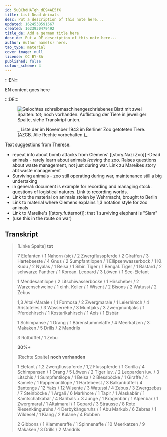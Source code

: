 ```yaml
---
id: 5uQChdHATgh_dE94AE5fX
title: List Dead Animals
desc: Put a description of this note here...
updated: 1624538591667
created: 1623930479492
title_de: Add a german title here
desc_de: Put a DE description of this note here...
author: Author name(s) here.
tao_type: material
cover_image: null
license: CC BY-SA
published: false
colour_scheme: 4
---
```


:::EN:::

EN content goes here

:::DE:::

<figure>

![Gelochtes schreibmaschinengeschriebenes Blatt mit zwei Spalten: tot; noch vorhanden. Auflistung der Tiere in jeweiliger Spalte, siehe Transkript unten.](/images/cmw/Liste_tote_Tiere_1943.jpg)

<figcaption>

_ Liste der im November 1943 im Berliner Zoo getöteten Tiere. (AZGB. Alle Rechte vorbehalten.)_

</figcaption>

</figure>

Text suggestions from Therese:
- repeat info about bomb attacks from Clemens' [[story.Nazi Zoo]]
-Dead animals - rarely learn about animals _leaving_ the zoo. Raises questions about waste management, not just during war. Link zu Mareikes story abt waste management
- Surviving animals - zoo still operating during war, maintenance still a big undertaking
- in general: document is example for recording and managing stock. questions of logistical natures. Link to recording worlds.
- Link to the material on animals stolen by Wehrmacht, brought to Berlin
- Link to material where Clemens explains 1,3 notation style for zoo animals
- Link to Mareike's [[story.futternot]]: that 1 surviving elephant is "Siam"
- (use this in the route on war)

## Transkript

>[Linke Spalte] **tot**
>
>7 Elefanten / 1 Nahorn (sic) / 2 Zwergflusspferde / 2 Giraffen / 3 Hartebeeste / 4 Gnus / 2 Sumpfantilopen / 1 Ellipsenwasserbock / 1 Kl. Kudu / 2 Nyalas / 1 Beisa / 1 Sibir. Tiger / 1 Bengal. Tiger / 1 Bastard / 2 schwarze Panther / 1 Korean. Leopard / 3 Löwen / 1 See-Elefant
>
>1 Mendesantilope / 2 Litschiwasserböcke / 1 Hirscheber / 2 Warzenschweine / 1 einh. Keiler / 1 Wisent / 2 Bisons / 2 Watussi / 2 Zebus 
>
>1,3 Altai-Marale / 1,1 Formosa / 2 Zwergmarale / 1 Leierhirsch / 4 Aristoteles / 3 Wasserrehe / 3 Muntjaks / 3 Zwergmuntjaks / 1 Pferdehirsch / 1 Kostarikahirsch / 1 Axis / 1 Eisbär
>
>1 Schimpanse / 1 Orang / 1 Bärenstummelaffe / 4 Meerkatzen / 3 Makaken / 5 Drills / 2 Mandrils
>
>3 Rotbüffel / 1 Zebu
>
>**30%+**
>
>[Rechte Spalte] **noch vorhanden**
>
>1 Elefant / 1,2 Zwergflusspferde / 1,2 Flusspferde / 1 Gorilla / 4 Schimpansen / 1 Orang / 5 Löwen / 2 Tiger iuv. / 2 Leoparden iuv. / 3 Litschis / 1 Sumpfantilope / 1 Beisa / 2 Blessböcke / 1 Giraffe / 4 Kamele / 1 Rappenantilope / 1 Hartebeest / 3 Balkanbüffel / 4 Bantengs / 12 Yaks / 12 Wisente / 3 Watussi / 4 Zebus / 3 Zwergzebus / 7 Steinböcke / 1 Argali / 6 Markhore / 1 Tapir / 1 Alaskabär / 1 Kamtschatkabär / 4 Baribals + 3 Junge / 1 Kragenbär / 1 Alpenbär / 1 Zwergmaral / 1 Altaimaral / 1 Gepard / 3 Strausse / 8 Rote Riesenkänguruhs / 4 Derbykänguruhs / 1 Abu Markub / 6 Zebras / 1 Wildesel / 1 Kiang / 2 Kulane / 4 Robben 
>
>2 Gibbons / 1 Klammeraffe / 1 Spinnenaffe / 10 Meerkatzen / 9 Makaken / 3 Drills / 2 Mandrils
>
